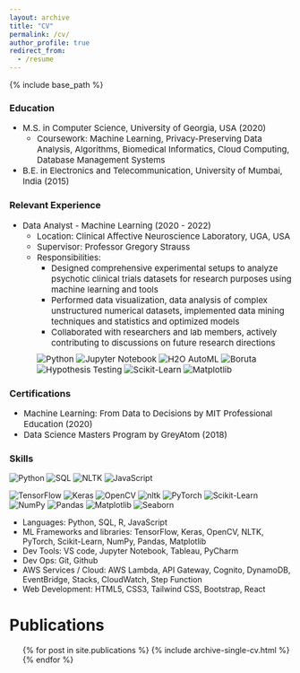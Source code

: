 ```yaml
---
layout: archive
title: "CV"
permalink: /cv/
author_profile: true
redirect_from:
  - /resume
---
```


{% include base_path %}

### Education
<ul>
    <li style="font-size:15px">M.S. in Computer Science, University of Georgia, USA (2020)
      <ul style="font-size:15px">
        <li>Coursework: Machine Learning, Privacy-Preserving Data Analysis, Algorithms, Biomedical Informatics, Cloud Computing, Database Management Systems</li>
      </ul>
    </li>
    <li style="font-size:15px">B.E. in Electronics and Telecommunication, University of Mumbai, India (2015)</li>
</ul>

### Relevant Experience

<ul>
    <li style="font-size:15px">Data Analyst - Machine Learning (2020 - 2022)
      <ul style="font-size:15px">
        <li>Location: Clinical Affective Neuroscience Laboratory, UGA, USA</li>
        <li>Supervisor: Professor Gregory Strauss</li>
        <li>Responsibilities: 
          <ul style="font-size:15px">
            <li>Designed comprehensive experimental setups to analyze psychotic clinical trials datasets for research purposes using machine learning and tools</li>
            <li>Performed data visualization, data analysis of complex unstructured numerical datasets, implemented data mining techniques and statistics and optimized models</li>
            <li>Collaborated with researchers and lab members, actively contributing to discussions on future research directions</li>
          </ul>
        </li>
        <p style="margin-top:10px">
          <img src="https://img.shields.io/badge/Python-green" alt="Python">
          <img src="https://img.shields.io/badge/Jupyter%20Notebook-orange" alt="Jupyter Notebook">
          <img src="https://img.shields.io/badge/H2O%20AutoML-blue" alt="H2O AutoML">
          <img src="https://img.shields.io/badge/Boruta-navy" alt="Boruta">
          <img src="https://img.shields.io/badge/Hypothesis%20testing-orchid" alt="Hypothesis Testing">
          <img src="https://img.shields.io/badge/Sklearn-purple" alt="Scikit-Learn">
          <img src="https://img.shields.io/badge/Matplotlib-violet" alt="Matplotlib">
      </p>
      </ul>
    </li>
</ul>

### Certifications 

<ul style="font-size:15px">
    <li style="font-size:15px">Machine Learning: From Data to Decisions by MIT Professional Education (2020)</li>
    <li style="font-size:15px">Data Science Masters Program by GreyAtom (2018)</li>
</ul>

### Skills

<p style="margin-top:10px">
    <img src="https://img.shields.io/badge/Python-emerald" alt="Python">
    <img src="https://img.shields.io/badge/SQL-green" alt="SQL">
    <img src="https://img.shields.io/badge/R-olive" alt="NLTK">
    <img src="https://img.shields.io/badge/JavaScript-pear" alt="JavaScript">
</p>
<p style="margin-top:10px">
    <img src="https://img.shields.io/badge/TensorFlow-royalblue" alt="TensorFlow">
    <img src="https://img.shields.io/badge/Keras-sapphire" alt="Keras">
    <img src="https://img.shields.io/badge/OpenCV-midnightblue" alt="OpenCV">
    <img src="https://img.shields.io/badge/nltk-navyblue" alt="nltk">
    <img src="https://img.shields.io/badge/PyTorch-darkblue" alt="PyTorch">
    <img src="https://img.shields.io/badge/Sklearn-dukeblue" alt="Scikit-Learn">
    <img src="https://img.shields.io/badge/NumPy-darkpowderblue" alt="NumPy">
    <img src="https://img.shields.io/badge/Pandas-ceruleanblue" alt="Pandas">
    <img src="https://img.shields.io/badge/Matplotlib-blue" alt="Matplotlib">
    <img src="https://img.shields.io/badge/Seaborn-ceil" alt="Seaborn">
</p>

* Languages: Python, SQL, R, JavaScript
* ML Frameworks and libraries: TensorFlow, Keras, OpenCV, NLTK, PyTorch, Scikit-Learn, NumPy, Pandas, Matplotlib
* Dev Tools: VS code, Jupyter Notebook, Tableau, PyCharm
* Dev Ops: Git, Github
* AWS Services / Cloud: AWS Lambda, API Gateway, Cognito, DynamoDB, EventBridge, Stacks, CloudWatch, Step Function
* Web Development: HTML5, CSS3, Tailwind CSS, Bootstrap, React

Publications
======
  <ul>{% for post in site.publications %}
    {% include archive-single-cv.html %}
  {% endfor %}</ul>
  
